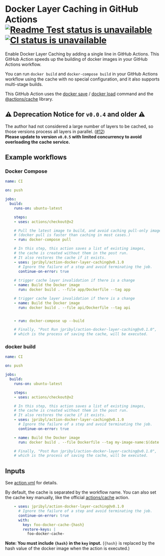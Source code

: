 # Docker Layer Caching in GitHub Actions [![Readme Test status is unavailable](https://github.com/jpribyl/action-docker-layer-caching/workflows/Readme%20Test/badge.svg)](https://github.com/jpribyl/action-docker-layer-caching/actions?query=workflow%3A%22Readme+Test%22) [![CI status is unavailable](https://github.com/jpribyl/action-docker-layer-caching/workflows/CI/badge.svg)](https://github.com/jpribyl/action-docker-layer-caching/actions?query=workflow%3ACI)

Enable Docker Layer Caching by adding a single line in GitHub Actions.
This GitHub Action speeds up the building of docker images in your GitHub Actions workflow.

You can run `docker build` and `docker-compose build` in your GitHub Actions workflow using the cache with no special configuration, and it also supports multi-stage builds.

This GitHub Action uses the [docker save](https://docs.docker.com/engine/reference/commandline/save/) / [docker load](https://docs.docker.com/engine/reference/commandline/load/) command and the [@actions/cache](https://www.npmjs.com/package/@actions/cache) library.

## ⚠️ **Deprecation Notice for `v0.0.4` and older** ⚠️

The author had not considered a large number of layers to be cached, so those versions process all layers in parallel.
([#12](https://github.com/satackey/action-docker-layer-caching/issues/12))  
**Please update to version `v0.0.5` with limited concurrency to avoid overloading the cache service.**

## Example workflows

### Docker Compose
```yaml
name: CI

on: push

jobs:
  build:
    runs-on: ubuntu-latest

    steps:
    - uses: actions/checkout@v2

    # Pull the latest image to build, and avoid caching pull-only images.
    # (docker pull is faster than caching in most cases.)
    - run: docker-compose pull

    # In this step, this action saves a list of existing images,
    # the cache is created without them in the post run.
    # It also restores the cache if it exists.
    - uses: jpribyl/action-docker-layer-caching@v0.1.0
      # Ignore the failure of a step and avoid terminating the job.
      continue-on-error: true
      
    # trigger cache layer invalidation if there is a change
    - name: Build the Docker image
      run: docker build . --file app/Dockerfile --tag app

    # trigger cache layer invalidation if there is a change
    - name: Build the Docker image
      run: docker build . --file api/Dockerfile --tag api


    - run: docker-compose up --build

    # Finally, "Post Run jpribyl/action-docker-layer-caching@v0.1.0",
    # which is the process of saving the cache, will be executed.
```


### docker build

```yaml
name: CI

on: push

jobs:
  build:
    runs-on: ubuntu-latest

    steps:
    - uses: actions/checkout@v2

    # In this step, this action saves a list of existing images,
    # the cache is created without them in the post run.
    # It also restores the cache if it exists.
    - uses: jpribyl/action-docker-layer-caching@v0.1.0
      # Ignore the failure of a step and avoid terminating the job.
      continue-on-error: true

    - name: Build the Docker image
      run: docker build . --file Dockerfile --tag my-image-name:$(date +%s)

    # Finally, "Post Run jpribyl/action-docker-layer-caching@v0.1.0",
    # which is the process of saving the cache, will be executed.
```


## Inputs

See [action.yml](./action.yml) for details.

By default, the cache is separated by the workflow name.
You can also set the cache key manually, like the official [actions/cache](https://github.com/actions/cache#usage) action.

```yaml
    - uses: jpribyl/action-docker-layer-caching@v0.1.0
      # Ignore the failure of a step and avoid terminating the job.
      continue-on-error: true
      with:
        key: foo-docker-cache-{hash}
        restore-keys: |
          foo-docker-cache-
```

**Note: You must include `{hash}` in the `key` input.** (`{hash}` is replaced by the hash value of the docker image when the action is executed.)
